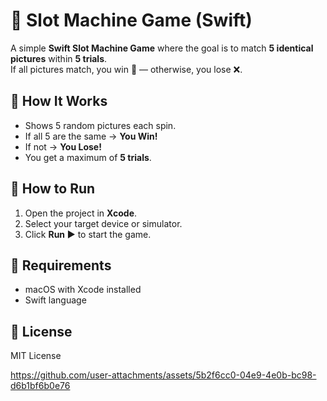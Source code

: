 # 🎰 Slot Machine Game (Swift)

A simple **Swift Slot Machine Game** where the goal is to match **5 identical pictures** within **5 trials**.  
If all pictures match, you win 🎉 — otherwise, you lose ❌.

## 📜 How It Works
- Shows 5 random pictures each spin.
- If all 5 are the same → **You Win!**
- If not → **You Lose!**
- You get a maximum of **5 trials**.

## 🚀 How to Run
1. Open the project in **Xcode**.
2. Select your target device or simulator.
3. Click **Run ▶** to start the game.

## 📌 Requirements
- macOS with Xcode installed
- Swift language

## 📄 License
MIT License


https://github.com/user-attachments/assets/5b2f6cc0-04e9-4e0b-bc98-d6b1bf6b0e76


